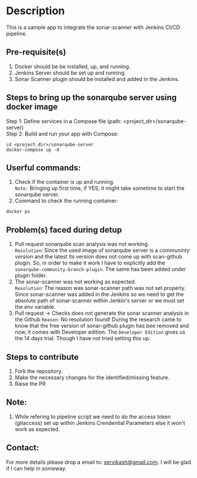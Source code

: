 # Description
This is a sample app to integrate the sonar-scanner with Jenkins CI/CD pipeline.

## Pre-requisite(s)

1. Docker should be be installed, up, and running.
2. Jenkins Server should be set up and running.
3. Sonar Scanner plugin should be installed and added in the Jenkins.

## Steps to bring up the sonarqube server using docker image
Step 1: Define services in a Compose file (path: <project_dir>/sonarqube-server)<br>
Step 2: Build and run your app with Compose:<br>
```
cd <project_dir>/sonarqube-server
docker-compose up -d
```

## Userful commands:
1. Check if the container is up and running. <br>
`Note:` Bringing up first time, if YES, it might take sometime to start the sonarqube server.
2. Command to check the running container:
```
docker ps
```

## Problem(s) faced during detup
1. Pull request sonarqube scan analysis was not working.<br>
`Resolution`: Since the used image of sonarqube server is a *communinty version* and the latest lts version does not come up with scan-github plugin. So, in order to make it work I have to explicitly add the `sonarqube-community-branch-plugin`. The same has been added under plugin folder.
2. The sonar-scanner was not working as expected.<br>
`Resolution`: The reason was sonar-scanner path was not set properly. Since sonar-scanner was added in the Jenkins so we need to get the absolute path of sonar-scanner within Jenkin's server or we must set the env variable.
3. Pull request -> Checks does not generate the sonar scanner analysis in the Github
`Reason`: No resolution found! During the research came to know that the free version of sonar-github plugin has bee removed and now, it comes with Developer edition. The `Developer Edition` gives us the 14 days trial. Though I have not tried setting this up.

## Steps to contribute
1. Fork the repository.<br>
2. Make the necessary changes for the identified/missing feature.<br>
3. Raise the PR<br>

## Note:
1. While refering to pipeline script we need to do the access token (gitaccess) set up within Jenkins Crendential Parameters else it won't work as expected.

## Contact:
For more details please drop a email to: servikash@gmail.com. I will be glad if I can help in someway.
